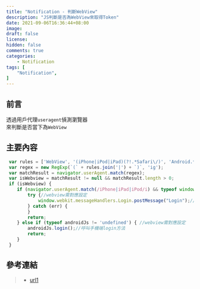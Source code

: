 ```yaml
---
title: "Notification - 判斷WebView"
description: "JS判斷是否為WebView來取得Token"
date: 2021-09-06T16:36:44+08:00
image: 
draft: false
license: 
hidden: false
comments: true
categories:
    - Notification
tags: [
    "Notification",
]
---
```


## 前言

透過用戶代理`useragent`偵測瀏覽器  
來判斷是否當下為`WebView`  

## 主要內容

```javascript
 var rules = ['WebView', '(iPhone|iPod|iPad)(?!.*Safari\/)', 'Android.*(wv|\.0\.0\.0)'];
 var regex = new RegExp(`(` + rules.join('|') + `)`, 'ig');
 var matchResult = navigator.userAgent.match(regex);
 var isWebview = matchResult != null && matchResult.length > 0;
 if (isWebview) {
    if (navigator.userAgent.match(/iPhone|iPad|iPod/i) && typeof window.webkit != 'undefined') {
        try {//webview需對應設定
            window.webkit.messageHandlers.Login.postMessage("Login");//呼叫手機端Login方法
        } catch (err) {           
        }
        return;
    } else if (typeof androidJs != 'undefined') { //webview需對應設定
        androidJs.login();//呼叫手機端login方法
        return;
    }
 }
```

## 參考連結

>* [url1](https://developer.mozilla.org/zh-TW/docs/Web/HTTP/Browser_detection_using_the_user_agent)